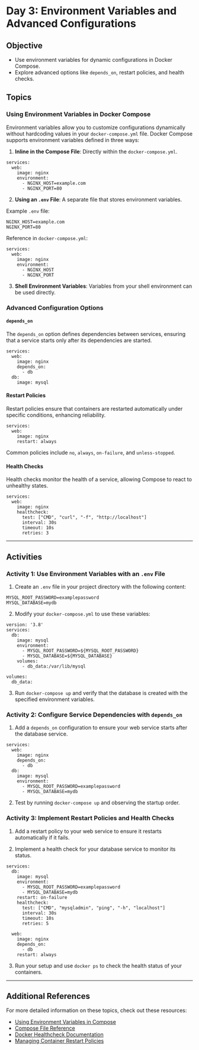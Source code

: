 
# Day 3: Environment Variables and Advanced Configurations

## Objective

- Use environment variables for dynamic configurations in Docker Compose.
- Explore advanced options like `depends_on`, restart policies, and health checks.

## Topics

### Using Environment Variables in Docker Compose

Environment variables allow you to customize configurations dynamically without hardcoding values in your `docker-compose.yml` file. Docker Compose supports environment variables defined in three ways:

1. **Inline in the Compose File**: Directly within the `docker-compose.yml`.

```
services:
  web:
    image: nginx
    environment:
      - NGINX_HOST=example.com
      - NGINX_PORT=80
```

2. **Using an `.env` File**: A separate file that stores environment variables.

Example `.env` file:

```
NGINX_HOST=example.com
NGINX_PORT=80
```

Reference in `docker-compose.yml`:

```
services:
  web:
    image: nginx
    environment:
      - NGINX_HOST
      - NGINX_PORT
```

3. **Shell Environment Variables**: Variables from your shell environment can be used directly.

### Advanced Configuration Options

#### `depends_on`

The `depends_on` option defines dependencies between services, ensuring that a service starts only after its dependencies are started.

```
services:
  web:
    image: nginx
    depends_on:
      - db
  db:
    image: mysql
```

#### Restart Policies

Restart policies ensure that containers are restarted automatically under specific conditions, enhancing reliability.

```
services:
  web:
    image: nginx
    restart: always
```

Common policies include `no`, `always`, `on-failure`, and `unless-stopped`.

#### Health Checks

Health checks monitor the health of a service, allowing Compose to react to unhealthy states.

```
services:
  web:
    image: nginx
    healthcheck:
      test: ["CMD", "curl", "-f", "http://localhost"]
      interval: 30s
      timeout: 10s
      retries: 3
```

---

## Activities

### Activity 1: Use Environment Variables with an `.env` File

1. Create an `.env` file in your project directory with the following content:

```
MYSQL_ROOT_PASSWORD=examplepassword
MYSQL_DATABASE=mydb
```

2. Modify your `docker-compose.yml` to use these variables:

```
version: '3.8'
services:
  db:
    image: mysql
    environment:
      - MYSQL_ROOT_PASSWORD=${MYSQL_ROOT_PASSWORD}
      - MYSQL_DATABASE=${MYSQL_DATABASE}
    volumes:
      - db_data:/var/lib/mysql

volumes:
  db_data:
```

3. Run `docker-compose up` and verify that the database is created with the specified environment variables.

### Activity 2: Configure Service Dependencies with `depends_on`

1. Add a `depends_on` configuration to ensure your web service starts after the database service.

```
services:
  web:
    image: nginx
    depends_on:
      - db
  db:
    image: mysql
    environment:
      - MYSQL_ROOT_PASSWORD=examplepassword
      - MYSQL_DATABASE=mydb
```

2. Test by running `docker-compose up` and observing the startup order.

### Activity 3: Implement Restart Policies and Health Checks

1. Add a restart policy to your web service to ensure it restarts automatically if it fails.

2. Implement a health check for your database service to monitor its status.

```
services:
  db:
    image: mysql
    environment:
      - MYSQL_ROOT_PASSWORD=examplepassword
      - MYSQL_DATABASE=mydb
    restart: on-failure
    healthcheck:
      test: ["CMD", "mysqladmin", "ping", "-h", "localhost"]
      interval: 30s
      timeout: 10s
      retries: 5

  web:
    image: nginx
    depends_on:
      - db
    restart: always
```

3. Run your setup and use `docker ps` to check the health status of your containers.

---

## Additional References

For more detailed information on these topics, check out these resources:

- [Using Environment Variables in Compose](https://docs.docker.com/compose/environment-variables/)
- [Compose File Reference](https://docs.docker.com/compose/compose-file/)
- [Docker Healthcheck Documentation](https://docs.docker.com/engine/reference/builder/#healthcheck)
- [Managing Container Restart Policies](https://docs.docker.com/config/containers/start-containers-automatically/)
